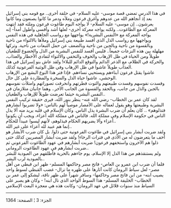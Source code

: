 ------------------------------------------------------------------------

في هذا الدرس تمضي قصة موسى- عليه السلام- في حلقة أخرى.. مع قومه بني
إسرائيل بعد إذ أنجاهم الله من عدوهم وأغرق فرعون وملأه ودمر ما كانوا
يصنعون وما كانوا يعرشون.. إن موسى- عليه السلام- لا يواجه اليوم طاغوت
فرعون وملئه فقد انتهت المعركة مع الطاغوت.. ولكنه يواجه معركة أخرى- لعلها
أشد وأقسى وأطول أمداً- إنه يواجه المعركة مع «النفس البشرية!» يواجهها مع
رواسب الجاهلية في هذه النفس ويواجهها مع رواسب الذل الذي أفسد طبيعة بني
إسرائيل وملأها بالالتواء من ناحية وبالقسوة من ناحية وبالجبن من ناحية
وبالضعف عن حمل التبعات من ناحية. وتركها مهلهلة بين هذه النزعات جميعاً..
فليس أفسد للنفس البشرية من الذل والخضوع للطغيان طويلاً ومن الحياة في ظل
الإرهاب والخوف والتخفي والالتواء لتفادي الأخطار والعذاب، والحركة في
الظلام، مع الذعر الدائم والتوقع الدائم للبلاء! ولقد عاش بنو إسرائيل في
هذا العذاب طويلاً عاشوا في ظل الإرهاب وفي ظل الوثنية الفرعونية كذلك.  
عاشوا يقتل فرعون أبناءهم ويستحيي نساءهم. فإذا فتر هذا النوع البشع من
الإرهاب الوحشي، عاشوا حياة الذل والسخرة والمطاردة على كل حال.  
وفسدت نفوسهم وفسدت طبيعتهم والتوت فطرتهم وانحرفت تصوراتهم وامتلأت نفوسهم
بالجبن والذل من جانب، وبالحقد والقسوة من الجانب الآخر.. وهما جانبان
متلازمان في النفس البشرية حيثما تعرضت طويلاً للإرهاب والطغيان..  
لقد كان عمر بن الخطاب- رضي الله عنه- ينظر بنور الله، فيرى حقيقة تركيب
النفس البشرية وطبيعتها وهو يقول لعماله على الأمصار موصياً لهم بالناس:
«ولا تضربوا أبشارهم فتذلوهم» .. كان يعلم أن ضرب البشرة يذل الناس. وكان
الإسلام في قلبه يريد منه ألا يذل الناس في حكومة الإسلام وفي مملكة الله.
فالناس في مملكة الله أعزاء، ويجب أن يكونوا أعزاء وألا يضربهم الحكام
فيذلوهم، لأنهم ليسوا عبيداً للحكام..  
إنما هم عبيد لله أعزاء على غير الله..  
ولقد ضربت أبشار بني إسرائيل في طاغوت الفرعونية حتى ذلوا. بل كان ضرب
الأبشار هو أخف ما يتعرضون له من الأذى في فترات الرخاء! ولقد ضربت أبشار
المصريين كذلك حتى ذلوا هم الآخرون واستخفهم فرعون! ضربت أبشارهم في عهود
الطاغوت الفرعوني ثم ضربت أبشارهم في عهود الطاغوت الروماني..  
ولم يستنقذهم من هذا الذل إلا الإسلام، يوم جاءهم بالحرية فأطلقهم من
العبودية للبشر بالعبودية لرب البشر..  
فلما أن ضرب ابن عمرو بن العاص- فاتح مصر وحاكمها المسلم- ظهر ابن قبطي من
أهل مصر- لعل سياط الرومان كانت آثارها على ظهره ما تزال- غضب القبطي لسوط
واحد يصيب ابنه- من ابن فاتح مصر وحاكمها- وسافر شهراً على ظهر ناقة، ليشكو
إلى عمر بن الخطاب- الخليفة المسلم- هذا السوط الواحد الذي نال ابنه! -
وكان هو يصبر على السياط منذ سنوات قلائل في عهد الرومان- وكانت هذه هي
معجزة البعث الإسلامي

------------------------------------------------------------------------

الجزء: 3 ¦ الصفحة: 1364
